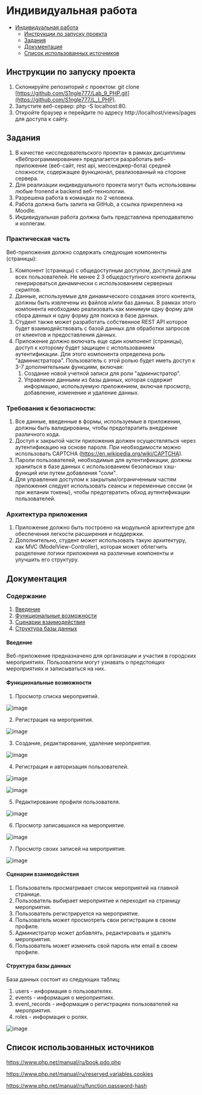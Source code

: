 # Индивидуальная работа

- [Индивидуальная работа](#индивидуальная-работа)
    - [Инструкции по запуску проекта](#инструкции-по-запуску-проекта)
    - [Задания](#задания)
    - [Документация](#документация)
    - [Список использованных источников](#список-использованных-источников)

## Инструкции по запуску проекта
1) Склонируйте репозиторий с проектом: git clone [https://github.com/S1ngle777/Lab_9_PHP.git](https://github.com/S1ngle777/L_I_PHP).
2) Запустите веб-сервер: php -S localhost:80.
3) Откройте браузер и перейдите по адресу http://localhost/views/pages для доступа к сайту.

## Задания

1. В качестве «исследовательского проекта» в рамках дисциплины «Вебпрограммирование» предлагается разработать веб-приложение (веб-сайт, rest
api, мессенджер-бота) средней сложности, содержащее функционал,
реализованный на стороне сервера.
2. Для реализации индивидуального проекта могут быть использованы любые
fronend и backend веб-технологии.
3. Разрешена работа в командах по 2 человека.
4. Работа должна быть залита на GitHub, а ссылка прикреплена на Moodle.
5. Индивидуальная работа должна быть представлена преподавателю и
коллегам.

### Практическая часть

Веб-приложения должно содержать следующие компоненты (страницы):
1. Компонент (страницы) с общедоступным доступом, доступный для всех
пользователей. Не менее 2
3
общедоступного контента должны генерироваться
динамически с использованием серверных скриптов.
2. Данные, используемые для динамического создания этого контента, должны
быть извлечены из файлов и/или баз данных. В рамках этого компонента
необходимо реализовать как минимум одну форму для сбора данных и одну
форму для поиска в базе данных.
3. Студент также может разработать собственное REST API которое будет
взаимодействовать с базой данных для обработки запросов от клиентов и
предоставления данных.
4. Приложение должно включать еще один компонент (страницы), доступ к
которому будет защищен с использованием аутентификации. Для этого
компонента определена роль "администратора". Пользователь с этой ролью
будет иметь доступ к 3-7 дополнительным функциям, включая:
    1. Создание новой учетной записи для роли "администратор".
    2. Управление данными из базы данных, которая содержит информацию,
используемую приложением, включая просмотр, добавление, изменение
и удаление данных.

### Требования к безопасности:

1. Все данные, введенные в формы, используемые в приложении, должны быть
валидированы, чтобы предотвратить внедрение различного кода.
2. Доступ к закрытой части приложения должен осуществляться через
аутентификацию на основе пароля. При необходимости можно использовать
CAPTCHA (https://en.wikipedia.org/wiki/CAPTCHA).
3. Пароли пользователей, необходимые для аутентификации, должны храниться в
базе данных с использованием безопасных хэш-функций или путем добавления
"соли".
4. Для управления доступом к закрытым/ограниченным частям приложения
следует использовать сеансы и переменные сессии (и при желании токены),
чтобы предотвратить обход аутентификации пользователей.

### Архитектура приложения

1. Приложение должно быть построено на модульной архитектуре для обеспечения
легкости расширения и поддержки.
2. Дополнительно, студент может использовать такую архитектуру, как MVC (ModelView-Controller), которая может облегчить разделение логики приложения на
различные компоненты и улучшить его структуру.

## Документация

### Содержание
1. [Введение](#введение)
2. [Функциональные возможности](#функциональные-возможности)
3. [Сценарии взаимодействия](#сценарии-взаимодействия)
4. [Структура базы данных](#структура-базы-данных)

#### Введение

Веб-приложение предназначено для организации и участия в городских мероприятиях. Пользователи могут узнавать о предстоящих мероприятиях и записываться на них.

#### Функциональные возможности

1. Просмотр списка мероприятий.

![image](https://github.com/S1ngle777/L_I_PHP/assets/128795707/71f2d9d3-4afd-4136-9fcc-6937d32496f5)

2. Регистрация на мероприятия.

![image](https://github.com/S1ngle777/L_I_PHP/assets/128795707/0b8bc1e6-8865-4bc4-a06b-40b3689b70ff)

3. Создание, редактирование, удаление мероприятия.

![image](https://github.com/S1ngle777/L_I_PHP/assets/128795707/ace334a1-d2aa-495c-8e98-b947d73d3ee2)

4. Регистрация и авторизация пользователей.

![image](https://github.com/S1ngle777/L_I_PHP/assets/128795707/7831a762-0c7e-4551-ac94-e6aa13414beb)

![image](https://github.com/S1ngle777/L_I_PHP/assets/128795707/51704068-d7a8-44f0-be79-8e3311eb3f9c)

5. Редактирование профиля пользователя.

![image](https://github.com/S1ngle777/L_I_PHP/assets/128795707/4b7e1d45-8a95-4612-a87e-01c45a9f26a8)

6. Просмотр записавшихся на мероприятие. 

![image](https://github.com/S1ngle777/L_I_PHP/assets/128795707/ef3c1dca-fd10-43fd-a233-6805db41da97)


7. Просмотр своих записей на мероприятие.

![image](https://github.com/S1ngle777/L_I_PHP/assets/128795707/cc69622c-2bf5-4d6b-a1d2-a4cde5ab2cd0)


#### Сценарии взаимодействия

1. Пользователь просматривает список мероприятий на главной странице.
2. Пользователь выбирает мероприятие и переходит на страницу мероприятия.
3. Пользователь регистрируется на мероприятие.
4. Пользователь может просмотреть свои регистрации в своем профиле.
5. Администратор может добавлять, редактировать и удалять мероприятия.
6. Пользователь может изменить свой пароль или email в своем профиле.

#### Структура базы данных

База данных состоит из следующих таблиц:

1. users - информация о пользователях.
2. events - информация о мероприятиях.
3. event_records - информация о регистрациях пользователей на мероприятия.
4. roles - информация о ролях.

![image](https://github.com/S1ngle777/L_I_PHP/assets/128795707/aebe7d58-057d-4fa1-a587-3f810c5ed914)


## Список использованных источников

https://www.php.net/manual/ru/book.pdo.php

https://www.php.net/manual/ru/reserved.variables.cookies

https://www.php.net/manual/ru/function.password-hash
